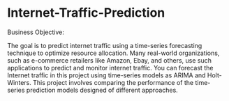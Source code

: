 # Internet-Traffic-Prediction

Business Objective:

The goal is to predict internet traffic using a time-series forecasting technique to optimize resource allocation. Many real-world organizations, such as e-commerce retailers like Amazon, Ebay, and others, use such applications to predict and monitor internet traffic. You can forecast the Internet traffic in this project using time-series models as ARIMA and Holt-Winters. This project involves comparing the performance of the time-series prediction models designed of different approaches. 
